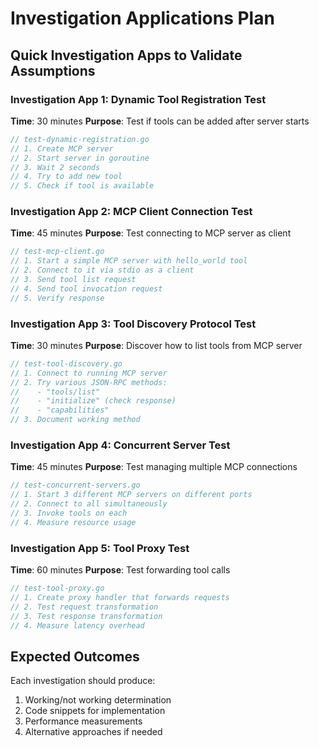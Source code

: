# Investigation Applications Plan

## Quick Investigation Apps to Validate Assumptions

### Investigation App 1: Dynamic Tool Registration Test
**Time**: 30 minutes
**Purpose**: Test if tools can be added after server starts
```go
// test-dynamic-registration.go
// 1. Create MCP server
// 2. Start server in goroutine
// 3. Wait 2 seconds
// 4. Try to add new tool
// 5. Check if tool is available
```

### Investigation App 2: MCP Client Connection Test
**Time**: 45 minutes
**Purpose**: Test connecting to MCP server as client
```go
// test-mcp-client.go
// 1. Start a simple MCP server with hello_world tool
// 2. Connect to it via stdio as a client
// 3. Send tool list request
// 4. Send tool invocation request
// 5. Verify response
```

### Investigation App 3: Tool Discovery Protocol Test
**Time**: 30 minutes
**Purpose**: Discover how to list tools from MCP server
```go
// test-tool-discovery.go
// 1. Connect to running MCP server
// 2. Try various JSON-RPC methods:
//    - "tools/list"
//    - "initialize" (check response)
//    - "capabilities"
// 3. Document working method
```

### Investigation App 4: Concurrent Server Test
**Time**: 45 minutes
**Purpose**: Test managing multiple MCP connections
```go
// test-concurrent-servers.go
// 1. Start 3 different MCP servers on different ports
// 2. Connect to all simultaneously
// 3. Invoke tools on each
// 4. Measure resource usage
```

### Investigation App 5: Tool Proxy Test
**Time**: 60 minutes
**Purpose**: Test forwarding tool calls
```go
// test-tool-proxy.go
// 1. Create proxy handler that forwards requests
// 2. Test request transformation
// 3. Test response transformation
// 4. Measure latency overhead
```

## Expected Outcomes

Each investigation should produce:
1. Working/not working determination
2. Code snippets for implementation
3. Performance measurements
4. Alternative approaches if needed